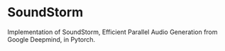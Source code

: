 # SoundStorm
Implementation of SoundStorm, Efficient Parallel Audio Generation from Google Deepmind, in Pytorch.
